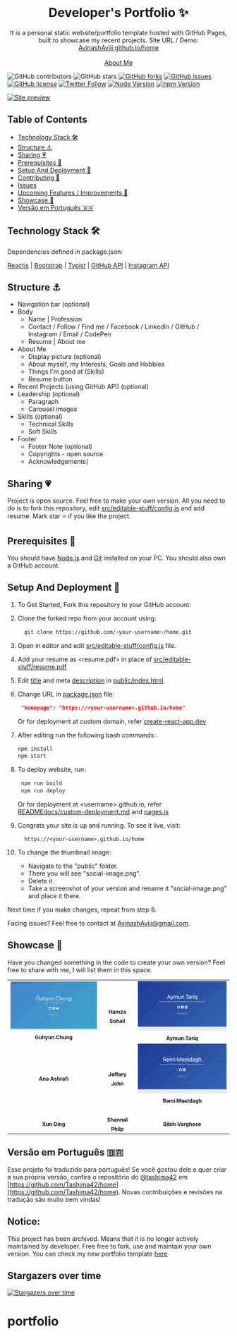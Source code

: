 <!-- PROJECT LOGO -->
<br />
<p align="center">
  <h1 align="center">Developer's Portfolio ✨</h1>

  <p align="center">
    It is a personal static website/portfolio template hosted with GitHub Pages, built to showcase my recent projects. Site URL / Demo: 
    <a href="https://AvinashAviii.github.io/home">AvinashAviii.github.io/home</a>
    <br />
    <br />
    <a href="https://AvinashAviii.github.io">About Me</a>
  </p>
</p>

![GitHub contributors](https://img.shields.io/github/contributors/AvinashAviii/home?color=ffcc66&style=for-the-badge)
![GitHub stars](https://img.shields.io/github/stars/AvinashAviii/home?color=ffcc66&style=for-the-badge)
[![GitHub forks](https://img.shields.io/github/forks/AvinashAviii/home?style=for-the-badge)](https://github.com/AvinashAviii/star_book/network)
[![GitHub issues](https://img.shields.io/github/issues/AvinashAviii/home?color=ffcc66&style=for-the-badge)](https://github.com/AvinashAviii/star_book/issues)
[![GitHub license](https://img.shields.io/github/license/AvinashAviii/home?style=for-the-badge)](https://github.com/AvinashAviii/home/blob/master/LICENSE)
[![Twitter Follow](https://img.shields.io/twitter/follow/AvinashAviii?color=ffcc66&logo=twitter&logoColor=ffffff&style=for-the-badge)](https://twitter.com/AvinashAviii)
[![Node Version](https://img.shields.io/static/v1?label=Node&message=v18.13.0&color=026e00&style=for-the-badge)](https://nodejs.org)
[![npm Version](https://img.shields.io/static/v1?label=npm&message=8.11.0&color=cb0000&style=for-the-badge)](https://nodejs.org)

[![Site preview](/public/social-image.png)](https://AvinashAviii.github.io/home)

## Table of Contents

- [Technology Stack 🛠️](#technology-stack-)
- [Structure ⚓](#structure-)
- [Sharing 💗](#sharing-)
- [Prerequisites 🍪](#prerequisites-)
- [Setup And Deployment 🔧](#setup-and-deployment-)
- [Contributing 🙌](#contributing-)
- [Issues](#issues)
- [Upcoming Features / Improvements 🔗](#upcoming-features-/-improvements-)
- [Showcase 🚀](#showcase-)
- [Versão em Português :brazil:](#versao-em-portugues-)

## Technology Stack 🛠️

Dependencies defined in package.json:

[Reactjs](https://reactjs.org/)
| [Bootstrap](https://getbootstrap.com/)
| [Typist](https://github.com/jstejada/react-typist)
| [GitHub API](https://developer.github.com/v3/repos/)
| [Instagram API](https://www.instagram.com/developer/embedding/)

## Structure ⚓

- Navigation bar (optional)
- Body
  - Name | Profession
  - Contact / Follow / Find me / Facebook / LinkedIn / GitHub / Instagram / Email / CodePen
  - Resume | About me
- About Me
  - Display picture (optional)
  - About myself, my Interests, Goals and Hobbies
  - Things I'm good at (Skills)
  - Resume button
- Recent Projects (using GitHub API) (optional)
- Leadership (optional)
  - Paragraph
  - Carousel images
- Skills (optional)
  - Technical Skills
  - Soft Skills
- Footer
  - Footer Note (optional)
  - Copyrights - open source
  - Acknowledgements(

## Sharing 💗

Project is open source. Feel free to make your own version. All you need to do is to fork this repository, edit [src/editable-stuff/config.js](./src/editable-stuff/config.js) and add resume. Mark star ⭐ if you like the project.

## Prerequisites 🍪

You should have [Node.js](https://nodejs.org/en/) and [Git](https://git-scm.com/) installed on your PC. You should also own a GitHub account.

## Setup And Deployment 🔧

1. To Get Started, Fork this repository to your GitHub account:
2. Clone the forked repo from your account using:

   ```bash
     git clone https://github.com/<your-username>/home.git
   ```

3. Open in editor and edit [src/editable-stuff/config.js](./src/editable-stuff/config.js) file.

4. Add your resume as <resume.pdf> in place of [src/editable-stuff/resume.pdf](./src/editable-stuff/)

5. Edit [title](./public/index.html#L34) and meta [description](./public/index.html#L13) in [public/index.html](./public/index.html).
6. Change URL in [package.json](./package.json) file:

   ```json
    "homepage": "https://<your-username>.github.io/home"
   ```

   Or for deployment at custom domain, refer [create-react-app.dev](https://create-react-app.dev/docs/deployment/#step-1-add-homepage-to-packagejson)

7. After editing run the following bash commands:

   ```bash
   npm install
   npm start
   ```

8. To deploy website, run:

   ```bash
    npm run build
    npm run deploy
   ```

   Or for deployment at \<username>.github.io, refer [READMEdocs/custom-deployment.md](./READMEdocs/custom-deployment.md) and [pages.js](./pages.js)

9. Congrats your site is up and running. To see it live, visit:

   ```https
     https://<your-username>.github.io/home
   ```

10. To change the thumbnail image:

    - Navigate to the "public" folder.
    - There you will see "social-image.png".
    - Delete it.
    - Take a screenshot of your version and rename it "social-image.png" and place it there.

Next time if you make changes, repeat from step 8.

Facing issues? Feel free to contact at AvinashAviii@gmail.com.

## Showcase 🚀

Have you changed something in the code to create your own version? Feel free to share with me, I will list them in this space.

<table>
  <tr>
    <td align="center">
      <a href="https://github.com/justiceserv/justiceserv.github.io">
        <img src="READMEdocs/justiceserv-github-io-home.gif" width="300px" alt="" />
        <br />
        <sub><b>Guhyun Chung</b></sub>
      </a>
      <br />
    </td>
    <td align="center">
      <a href="https://github.com/hamzasohail0/home/">
        <img src="READMEdocs/hamzasohail0-github-io-home.gif" width="300px" alt="" />
        <br />
        <sub><b>Hamza Sohail</b></sub>
      </a>
      <br />
    </td>
    <td align="center">
      <a href="https://github.com/AymunTariq/home/">
        <img src="READMEdocs/aymuntariq-github-io-home.gif" width="300px" alt="" />
        <br />
        <sub><b>Aymun Tariq</b></sub>
      </a>
      <br />
    </td>
  </tr>
  <tr>
    <td align="center">
      <a href="https://github.com/anaashrafi/home/">
        <img src="READMEdocs/anaashrafi-github-io-home.gif" width="300px" alt="" />
        <br />
        <sub><b>Ana Ashrafi</b></sub>
      </a>
      <br />
    </td>
    <td align="center">
      <a href="https://github.com/jefferyjohn/home/">
        <img src="READMEdocs/jefferyjohn-github-io-home.gif" width="300px" alt="" />
        <br />
        <sub><b>Jeffery John</b></sub>
      </a>
      <br />
    </td>
    <td align="center">
      <a href="https://github.com/remimestdagh/home/">
        <img src="READMEdocs/remimestdagh-github-io-home.gif" width="300px" alt="" />
        <br />
        <sub><b>Remi Mestdagh</b></sub>
      </a>
      <br />
    </td>
  </tr>
    <tr>
    <td align="center">
      <a href="https://github.com/xunxdd/portfolio/tree/master">
        <br />
        <sub><b>Xun Ding</b></sub>
      </a>
      <br />
    </td>    
    <td align="center">
      <a href="https://github.com/S-Philp/Shannel.philp">
        <br />
        <sub><b>Shannel Philp</b></sub>
      </a>
      <br />
    </td>    
    <td align="center">
      <a href="https://github.com/bibinvargheset/home">
        <br />
        <sub><b>Bibin Varghese</b></sub>
      </a>
      <br />
    </td>
  </tr>
</table>

## Versão em Português :brazil:

Esse projeto foi traduzido para português! Se você gostou dele e quer criar a sua própria versão, confira o repositório do [@tashima42](https://github.com/tashima42) em [https://github.com/Tashima42/home](https://github.com/Tashima42/home).
Novas contribuições e revisões na tradução são muito bem vindas!

## Notice:

This project has been archived. Means that it is no longer actively maintained by developer. Free free to fork, use and maintain your own version. You can check my new portfolio template [here](https://github.com/AvinashAviii/portfolio)

## Stargazers over time

[![Stargazers over time](https://starchart.cc/AvinashAviii/home.svg)](https://starchart.cc/AvinashAviii/home)
# portfolio
